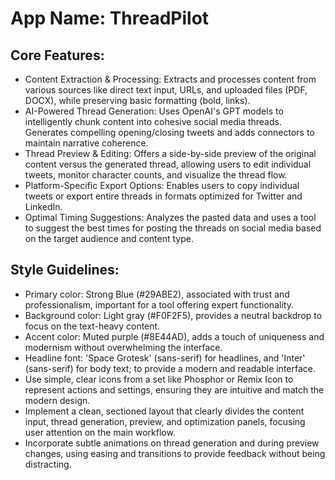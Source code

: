 # **App Name**: ThreadPilot

## Core Features:

- Content Extraction & Processing: Extracts and processes content from various sources like direct text input, URLs, and uploaded files (PDF, DOCX), while preserving basic formatting (bold, links).
- AI-Powered Thread Generation: Uses OpenAI's GPT models to intelligently chunk content into cohesive social media threads. Generates compelling opening/closing tweets and adds connectors to maintain narrative coherence.
- Thread Preview & Editing: Offers a side-by-side preview of the original content versus the generated thread, allowing users to edit individual tweets, monitor character counts, and visualize the thread flow.
- Platform-Specific Export Options: Enables users to copy individual tweets or export entire threads in formats optimized for Twitter and LinkedIn.
- Optimal Timing Suggestions: Analyzes the pasted data and uses a tool to suggest the best times for posting the threads on social media based on the target audience and content type.

## Style Guidelines:

- Primary color: Strong Blue (#29ABE2), associated with trust and professionalism, important for a tool offering expert functionality.
- Background color: Light gray (#F0F2F5), provides a neutral backdrop to focus on the text-heavy content.
- Accent color: Muted purple (#8E44AD), adds a touch of uniqueness and modernism without overwhelming the interface.
- Headline font: 'Space Grotesk' (sans-serif) for headlines, and 'Inter' (sans-serif) for body text; to provide a modern and readable interface.
- Use simple, clear icons from a set like Phosphor or Remix Icon to represent actions and settings, ensuring they are intuitive and match the modern design.
- Implement a clean, sectioned layout that clearly divides the content input, thread generation, preview, and optimization panels, focusing user attention on the main workflow.
- Incorporate subtle animations on thread generation and during preview changes, using easing and transitions to provide feedback without being distracting.